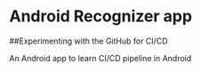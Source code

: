 # Android Recognizer app

##Experimenting with the GitHub for CI/CD

An Android app to learn CI/CD pipeline in Android
